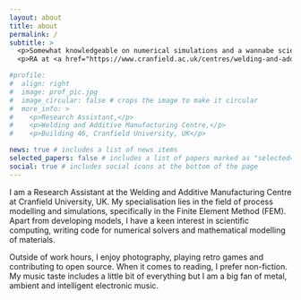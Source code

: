 ```yaml
---
layout: about
title: about
permalink: /
subtitle: >
  <p>Somewhat knowledgeable on numerical simulations and a wannabe scientific programmer.</p>
  <p>RA at <a href="https://www.cranfield.ac.uk/centres/welding-and-additive-manufacturing-centre">WAMC, Cranfield Unviersity</a></p>

#profile:
#  align: right
#  image: prof_pic.jpg
#  image_circular: false # crops the image to make it circular
#  more_info: >
#    <p>Research Assistant,</p>
#    <p>Welding and Additive Manufacturing Centre,</p>
#    <p>Building 46, Cranfield University, UK</p>

news: true # includes a list of news items
selected_papers: false # includes a list of papers marked as "selected={true}"
social: true # includes social icons at the bottom of the page
---
```


I am a Research Assistant at the Welding and Additive Manufacturing Centre at Cranfield University, UK. My specialisation lies in the field of process modelling and simulations, specifically in the Finite Element Method (FEM). Apart from developing models, I have a keen interest in scientific computing, writing code for numerical solvers and mathematical modelling of materials.

Outside of work hours, I enjoy photography, playing retro games and contributing to open source. When it comes to reading, I prefer non-fiction. My music taste includes a little bit of everything but I am a big fan of metal, ambient and intelligent electronic music.




